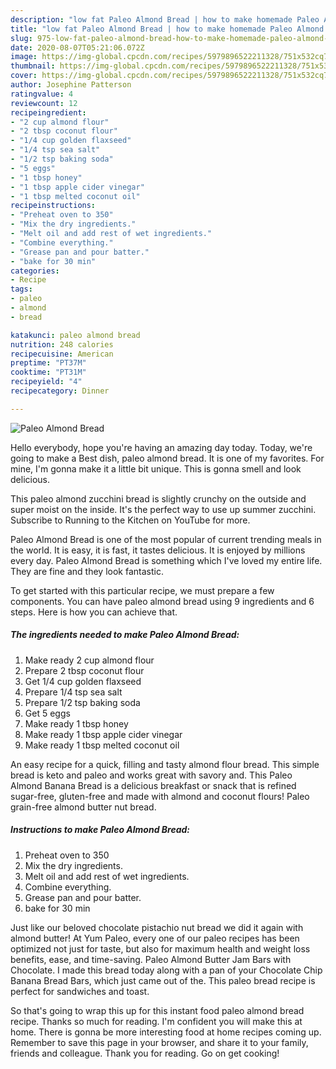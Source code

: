 ```yaml
---
description: "low fat Paleo Almond Bread | how to make homemade Paleo Almond Bread"
title: "low fat Paleo Almond Bread | how to make homemade Paleo Almond Bread"
slug: 975-low-fat-paleo-almond-bread-how-to-make-homemade-paleo-almond-bread
date: 2020-08-07T05:21:06.072Z
image: https://img-global.cpcdn.com/recipes/5979896522211328/751x532cq70/paleo-almond-bread-recipe-main-photo.jpg
thumbnail: https://img-global.cpcdn.com/recipes/5979896522211328/751x532cq70/paleo-almond-bread-recipe-main-photo.jpg
cover: https://img-global.cpcdn.com/recipes/5979896522211328/751x532cq70/paleo-almond-bread-recipe-main-photo.jpg
author: Josephine Patterson
ratingvalue: 4
reviewcount: 12
recipeingredient:
- "2 cup almond flour"
- "2 tbsp coconut flour"
- "1/4 cup golden flaxseed"
- "1/4 tsp sea salt"
- "1/2 tsp baking soda"
- "5 eggs"
- "1 tbsp honey"
- "1 tbsp apple cider vinegar"
- "1 tbsp melted coconut oil"
recipeinstructions:
- "Preheat oven to 350"
- "Mix the dry ingredients."
- "Melt oil and add rest of wet ingredients."
- "Combine everything."
- "Grease pan and pour batter."
- "bake for 30 min"
categories:
- Recipe
tags:
- paleo
- almond
- bread

katakunci: paleo almond bread 
nutrition: 248 calories
recipecuisine: American
preptime: "PT37M"
cooktime: "PT31M"
recipeyield: "4"
recipecategory: Dinner

---
```



![Paleo Almond Bread](https://img-global.cpcdn.com/recipes/5979896522211328/751x532cq70/paleo-almond-bread-recipe-main-photo.jpg)

Hello everybody, hope you're having an amazing day today. Today, we're going to make a Best dish, paleo almond bread. It is one of my favorites. For mine, I'm gonna make it a little bit unique. This is gonna smell and look delicious.

This paleo almond zucchini bread is slightly crunchy on the outside and super moist on the inside. It&#39;s the perfect way to use up summer zucchini. Subscribe to Running to the Kitchen on YouTube for more.

Paleo Almond Bread is one of the most popular of current trending meals in the world. It is easy, it is fast, it tastes delicious. It is enjoyed by millions every day. Paleo Almond Bread is something which I've loved my entire life. They are fine and they look fantastic.


To get started with this particular recipe, we must prepare a few components. You can have paleo almond bread using 9 ingredients and 6 steps. Here is how you can achieve that.

<!--inarticleads1-->

##### The ingredients needed to make Paleo Almond Bread:

1. Make ready 2 cup almond flour
1. Prepare 2 tbsp coconut flour
1. Get 1/4 cup golden flaxseed
1. Prepare 1/4 tsp sea salt
1. Prepare 1/2 tsp baking soda
1. Get 5 eggs
1. Make ready 1 tbsp honey
1. Make ready 1 tbsp apple cider vinegar
1. Make ready 1 tbsp melted coconut oil


An easy recipe for a quick, filling and tasty almond flour bread. This simple bread is keto and paleo and works great with savory and. This Paleo Almond Banana Bread is a delicious breakfast or snack that is refined sugar-free, gluten-free and made with almond and coconut flours! Paleo grain-free almond butter nut bread. 

<!--inarticleads2-->

##### Instructions to make Paleo Almond Bread:

1. Preheat oven to 350
1. Mix the dry ingredients.
1. Melt oil and add rest of wet ingredients.
1. Combine everything.
1. Grease pan and pour batter.
1. bake for 30 min


Just like our beloved chocolate pistachio nut bread we did it again with almond butter! At Yum Paleo, every one of our paleo recipes has been optimized not just for taste, but also for maximum health and weight loss benefits, ease, and time-saving. Paleo Almond Butter Jam Bars with Chocolate. I made this bread today along with a pan of your Chocolate Chip Banana Bread Bars, which just came out of the. This paleo bread recipe is perfect for sandwiches and toast. 

So that's going to wrap this up for this instant food paleo almond bread recipe. Thanks so much for reading. I'm confident you will make this at home. There is gonna be more interesting food at home recipes coming up. Remember to save this page in your browser, and share it to your family, friends and colleague. Thank you for reading. Go on get cooking!
